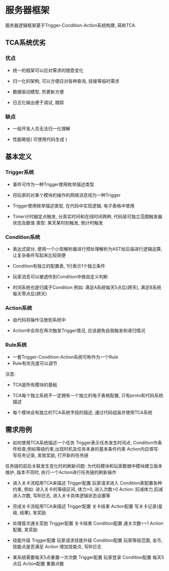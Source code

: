 # 服务器框架
服务器逻辑框架基于Trigger-Condition-Action系统构建, 简称TCA

## TCA系统优劣

### 优点

* 统一的框架可以应对需求的随意变化

* 归一化的架构, 可以方便应对各种查询, 挂接等临时需求

* 数据驱动模型, 热更新方便

* 日志化输出便于调试, 跟踪

### 缺点
* 一般开发人员无法归一化理解

* 性能略低( 可使用代码生成 )

## 基本定义

### Trigger系统
* 事件可作为一种Trigger使用枚举描述类型

* 将玩家的对某个模块的操作的网络消息视为一种Trigger

* Trigger使用枚举描述类型, 在代码中实现逻辑, 电子表格中使用

* Timer计时器定点触发, 分真实时间和在线时间两种, 代码层可独立范围触发器状态及数值
	类型: 某天某时刻触发, 倒计时触发

### Condition系统

* 表达式部分, 使用一个小型解析器进行预处理解析为AST给后端进行逻辑运算, 让复杂条件写起来比较简便

* Condition有独立的配置表, 1行表示1个独立条件

* 玩家消息可以被透传到Condition中做自定义判断

* 时间系统也是归属于Condition
	例如: 满足A系统每天5点后(跨天), 满足B系统每天零点后(跨天)

### Action系统

* 由代码将操作注册到系统中

* Action中会存在再次触发Trigger情况, 应该避免自我触发和递归情况


### Rule系统
* 一套Trigger-Condition-Action系统可称作为一个Rule
* Rule有优先度可以调节

注意:
* TCA是所有模块的基础


* TCA每个独立系统不一定拥有一个独立的电子表格配置, 只有proto和代码系统描述

* 每个模块会有独立的TCA系统字段的描述, 通过代码组装并使用TCA系统




## 需求用例

* 如何使用TCA系统描述一个任务
Trigger表示任务发生时间点, Condition作条件检查,例如等级约束,出现时机及任务本身的基本条件约束
Action内应填写: 写任务记录, 发放奖励, 打开新的任务链

任务链的前后关联发生变化时的刷新问题: 为代码模块和玩家数据中模块建立版本维护, 版本不同时, 执行一个Action进行任务链的刷新操作

* 进入关卡流程用TCA来描述
Trigger配置 玩家请求进入
Condition表配置各种约束, 例如: 进入关卡的等级区间, 体力>0, 进入次数>0
Action:  扣减体力,扣减进入次数, 写BI日志, 进入关卡具体逻辑状态设置等


* 完成关卡流程用TCA来描述
Trigger配置 关卡结束
Action配置 写关卡记录(星级, 结果), 发奖励

* 处理首次通关奖励
Trigger配置 关卡结束
Condition配置 通关次数==1
Action配置, 发奖励

* 技能升级
Trigger配置 玩家请求技能升级
Condition配置 玩家等级范围, 金币, 技能点是否满足
Action 增加技能点, 写BI日志

* 某系统需要每天5点重置一次次数
Trigger配置 玩家登录
Condition配置 每天5点后
Action配置 重置点数